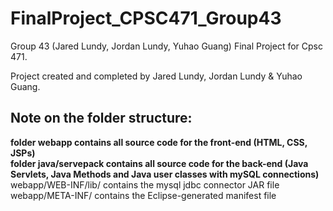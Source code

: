 # FinalProject_CPSC471_Group43
Group 43 (Jared Lundy, Jordan Lundy, Yuhao Guang) Final Project for Cpsc 471.

Project created and completed by Jared Lundy, Jordan Lundy & Yuhao Guang.

## Note on the folder structure:
<b>folder webapp contains all source code for the front-end (HTML, CSS, JSPs) <br>
folder java/servepack contains all source code for the back-end (Java Servlets, Java Methods and Java user classes with mySQL connections)</b>
<br> webapp/WEB-INF/lib/ contains the mysql jdbc connector JAR file 
<br> webapp/META-INF/ contains the Eclipse-generated manifest file
